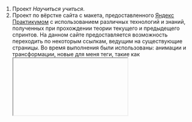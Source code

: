 1. Проект _Научиться учиться_.
2. Проект по вёрстке сайта с макета, предоставленного [Яндекс Практикумом](https://practicum.yandex.ru/)  с использованием различных технологий и знаний, полученных при прохождении теории текущего и предыдещего спринтов. На данном сайте предоставляется возможность переходить по некоторым ссылкам, ведущим на существующие страницы. Во время выполнения были использованы: анимации и трансформации, новые для меня теги, такие как <iframe> и др...



